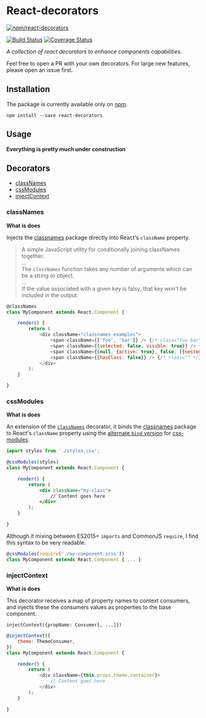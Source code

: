 # React-decorators

[![npm/react-decorators](https://nodei.co/npm/react-decorators.png?compact=true)](https://www.npmjs.org/package/react-decorators)

[![Build Status](https://travis-ci.org/iMoses/react-decorators.svg?branch=master)](https://travis-ci.org/iMoses/react-decorators)
[![Coverage Status](https://coveralls.io/repos/github/iMoses/react-decorators/badge.svg?branch=master)](https://coveralls.io/github/iMoses/react-decorators?branch=master)

_A collection of react decorators to enhance components capabilities._

Feel free to open a PR with your own decorators. For large 
new features, please open an issue first.

## Installation

The package is currently available only on [npm](https://www.npmjs.com/).

```shell
npm install --save react-decorators
```

## Usage

**Everything is pretty much under construction**

## Decorators

- [classNames](#classnames)
- [cssModules](#cssmodules)
- [injectContext](#injectcontext)

### classNames

**What is does**

Injects the [classnames](https://github.com/JedWatson/classnames) package directly into React's `className` property.

> A simple JavaScript utility for conditionally joining classNames together.
> <br/>...<br/>
> The `classNames` function takes any number of arguments which can be a string or object.
> <br/>...<br/>
> If the value associated with a given key is falsy, that key won't be included in the output.

```javascript
@classNames
class MyComponent extends React.Component {

    render() {
        return (
            <div className="classnames-examples">
                <span className={['foo', 'bar']} /> {/* class="foo bar" */}
                <span className={{selected: false, visible: true}} /> {/* class="visible" */}
                <span className={[null, {active: true}, false, [{nested: true}]]} /> {/* class="active nested" */}
                <span className={{hasClass: false}} /> {/* class="" */}
            </div>
        );
    }

}
```

### cssModules

**What is does**

An extension of the [`classNames`](#classnames) decorator, it binds the 
[classnames](https://github.com/JedWatson/classnames) package to React's `className` property using the 
[alternate `bind` version](https://github.com/JedWatson/classnames#alternate-bind-version-for-css-modules) 
for [css-modules](https://github.com/css-modules/css-modules).

```jsx
import styles from './styles.css';

@cssModules(styles)
class MyComponent extends React.Component {

    render() {
        return (
            <div className="my-class">
                // Content goes here
            </div>
        );
    }

}
```

Although it mixing between ES2015+ `imports` and CommonJS `require`, 
I find this syntax to be very readable.

```js
@cssModules(require('./my-component.scss'))
class MyComponent extends React.Component { ... }
```

### injectContext

**What is does**

This decorator receives a map of property names to context consumers, 
and injects these the consumers values as properties to the base component.

`injectContext({propName: Consumer[, ...]})`

```js
@injectContext({
    theme: ThemeConsumer,
})
class MyComponent extends React.Component {

    render() {
        return (
            <div className={this.props.theme.container}>
                // Content goes here
            </div>
        );
    }

}
```
